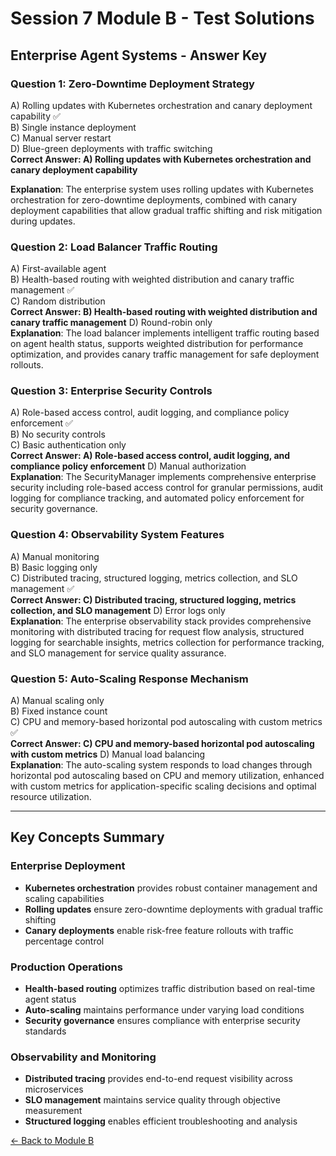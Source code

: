 # Session 7 Module B - Test Solutions

## Enterprise Agent Systems - Answer Key

### Question 1: Zero-Downtime Deployment Strategy
A) Rolling updates with Kubernetes orchestration and canary deployment capability ✅  
B) Single instance deployment  
C) Manual server restart  
D) Blue-green deployments with traffic switching  
**Correct Answer: A) Rolling updates with Kubernetes orchestration and canary deployment capability**


**Explanation**: The enterprise system uses rolling updates with Kubernetes orchestration for zero-downtime deployments, combined with canary deployment capabilities that allow gradual traffic shifting and risk mitigation during updates.

### Question 2: Load Balancer Traffic Routing
A) First-available agent  
B) Health-based routing with weighted distribution and canary traffic management ✅  
C) Random distribution  
**Correct Answer: B) Health-based routing with weighted distribution and canary traffic management**
D) Round-robin only  
**Explanation**: The load balancer implements intelligent traffic routing based on agent health status, supports weighted distribution for performance optimization, and provides canary traffic management for safe deployment rollouts.

### Question 3: Enterprise Security Controls
A) Role-based access control, audit logging, and compliance policy enforcement ✅  
B) No security controls  
C) Basic authentication only  
**Correct Answer: A) Role-based access control, audit logging, and compliance policy enforcement**
D) Manual authorization  
**Explanation**: The SecurityManager implements comprehensive enterprise security including role-based access control for granular permissions, audit logging for compliance tracking, and automated policy enforcement for security governance.

### Question 4: Observability System Features
A) Manual monitoring  
B) Basic logging only  
C) Distributed tracing, structured logging, metrics collection, and SLO management ✅  
**Correct Answer: C) Distributed tracing, structured logging, metrics collection, and SLO management**
D) Error logs only  
**Explanation**: The enterprise observability stack provides comprehensive monitoring with distributed tracing for request flow analysis, structured logging for searchable insights, metrics collection for performance tracking, and SLO management for service quality assurance.

### Question 5: Auto-Scaling Response Mechanism
A) Manual scaling only  
B) Fixed instance count  
C) CPU and memory-based horizontal pod autoscaling with custom metrics ✅  
**Correct Answer: C) CPU and memory-based horizontal pod autoscaling with custom metrics**
D) Manual load balancing  
**Explanation**: The auto-scaling system responds to load changes through horizontal pod autoscaling based on CPU and memory utilization, enhanced with custom metrics for application-specific scaling decisions and optimal resource utilization.

---

## Key Concepts Summary

### Enterprise Deployment
- **Kubernetes orchestration** provides robust container management and scaling capabilities
- **Rolling updates** ensure zero-downtime deployments with gradual traffic shifting
- **Canary deployments** enable risk-free feature rollouts with traffic percentage control

### Production Operations
- **Health-based routing** optimizes traffic distribution based on real-time agent status
- **Auto-scaling** maintains performance under varying load conditions
- **Security governance** ensures compliance with enterprise security standards

### Observability and Monitoring
- **Distributed tracing** provides end-to-end request visibility across microservices
- **SLO management** maintains service quality through objective measurement
- **Structured logging** enables efficient troubleshooting and analysis

[← Back to Module B](Session7_ModuleB_Enterprise_Agent_Systems.md)